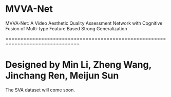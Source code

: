 # MVVA-Net
MVVA-Net: A Video Aesthetic Quality Assessment Network with Cognitive Fusion of Multi-type Feature Based Strong Generalization 


===============================================================================

Designed by Min Li, Zheng Wang, Jinchang Ren, Meijun Sun
===============================================================================


The SVA dataset will come soon.

